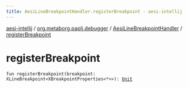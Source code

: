 ```yaml
---
title: AesiLineBreakpointHandler.registerBreakpoint - aesi-intellij
---
```


[aesi-intellij](../../index.html) / [org.metaborg.paplj.debugger](../index.html) / [AesiLineBreakpointHandler](index.html) / [registerBreakpoint](.)

# registerBreakpoint

`fun registerBreakpoint(breakpoint: XLineBreakpoint<XBreakpointProperties<*>>): `[`Unit`](https://kotlinlang.org/api/latest/jvm/stdlib/kotlin/-unit/index.html)